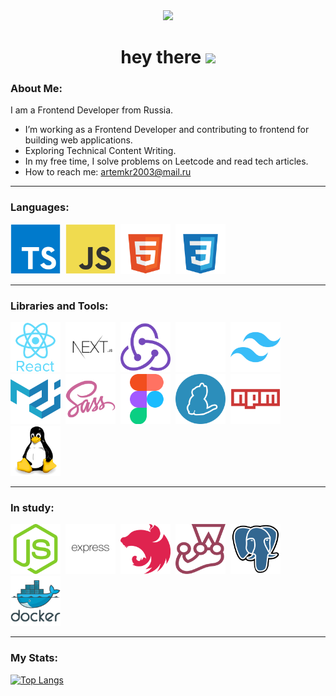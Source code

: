 <div id="header" align="center">
  <img src="https://media.giphy.com/media/bGgsc5mWoryfgKBx1u/giphy.gif" width="100"/>
</div>
<h1 align="center">
  hey there
  <img src="https://media.giphy.com/media/hvRJCLFzcasrR4ia7z/giphy.gif" width="30px"/>
</h1>

### About Me:
I am a Frontend Developer from Russia.
- I’m working as a Frontend Developer and contributing to frontend for building web applications.
- Exploring Technical Content Writing.
- In my free time, I solve problems on Leetcode and read tech articles.
- How to reach me: artemkr2003@mail.ru

---

### Languages:
<div>
  <img src="https://raw.githubusercontent.com/devicons/devicon/55609aa5bd817ff167afce0d965585c92040787a/icons/typescript/typescript-original.svg" title="TS" alt="TS" width="80" height="80"/>&nbsp;
  <img src="https://raw.githubusercontent.com/devicons/devicon/55609aa5bd817ff167afce0d965585c92040787a/icons/javascript/javascript-original.svg" title="JS" alt="JS" width="80" height="80"/>&nbsp;
  <img src="images/HTML.svg" title="HTML5" alt="HTML5" width="80" height="80"/>&nbsp;
  <img src="images/CSS.svg" title="CSS3" alt="CSS3" width="80" height="80"/>&nbsp;
</div>

---

### Libraries and Tools:
<div>
  <img src="https://raw.githubusercontent.com/devicons/devicon/55609aa5bd817ff167afce0d965585c92040787a/icons/react/react-original-wordmark.svg" title="React" alt="React" width="80" height="80"/>&nbsp;
  <img src="images/Nextjs.svg" title="Nextjs" alt="Nextjs" width="80" height="80"/>&nbsp;
  <img src="https://raw.githubusercontent.com/devicons/devicon/55609aa5bd817ff167afce0d965585c92040787a/icons/redux/redux-original.svg" title="Redux" alt="Redux" width="80" height="80"/>&nbsp;
  <img src="images/Socketio.svg" title="Socket.IO" alt="Socket.IO" width="80" height="80"/>&nbsp;
  <img src="https://raw.githubusercontent.com/devicons/devicon/55609aa5bd817ff167afce0d965585c92040787a/icons/tailwindcss/tailwindcss-plain.svg" title="TailwindCSS" alt="TailwindCSS" width="80" height="80"/>&nbsp;
  <img src="https://raw.githubusercontent.com/devicons/devicon/55609aa5bd817ff167afce0d965585c92040787a/icons/materialui/materialui-original.svg" title="MUI" alt="MUI" width="80" height="80"/>&nbsp;
  <img src="https://raw.githubusercontent.com/devicons/devicon/55609aa5bd817ff167afce0d965585c92040787a/icons/sass/sass-original.svg" title="SASS" alt="SASS" width="80" height="80"/>&nbsp;
  <img src="https://raw.githubusercontent.com/devicons/devicon/55609aa5bd817ff167afce0d965585c92040787a/icons/figma/figma-original.svg" title="Figma" alt="Figma" width="80" height="80"/>&nbsp;
  <img src="https://raw.githubusercontent.com/devicons/devicon/55609aa5bd817ff167afce0d965585c92040787a/icons/yarn/yarn-original.svg" title="Yarn" alt="Yarn" width="80" height="80"/>&nbsp;
  <img src="https://raw.githubusercontent.com/devicons/devicon/55609aa5bd817ff167afce0d965585c92040787a/icons/npm/npm-original-wordmark.svg" title="npm" alt="npm" width="80" height="80"/>&nbsp;
  <img src="https://raw.githubusercontent.com/devicons/devicon/55609aa5bd817ff167afce0d965585c92040787a/icons/linux/linux-original.svg" title="Linux" alt="Linux" width="80" height="80"/>&nbsp;
</div>

---

### In study:
<div>
  <img src="https://raw.githubusercontent.com/devicons/devicon/55609aa5bd817ff167afce0d965585c92040787a/icons/nodejs/nodejs-original.svg" title="Nodejs" alt="Nodejs" width="80" height="80"/>&nbsp;
  <img src="images/Express.svg" title="express" alt="express" width="80" height="80"/>&nbsp;
  <img src="https://raw.githubusercontent.com/devicons/devicon/55609aa5bd817ff167afce0d965585c92040787a/icons/nestjs/nestjs-plain.svg" title="nestjs" alt="nestjs" width="80" height="80"/>&nbsp;
  <img src="https://raw.githubusercontent.com/devicons/devicon/55609aa5bd817ff167afce0d965585c92040787a/icons/jest/jest-plain.svg" title="jest" alt="jest" width="80" height="80"/>&nbsp;
  <img src="https://raw.githubusercontent.com/devicons/devicon/55609aa5bd817ff167afce0d965585c92040787a/icons/postgresql/postgresql-original.svg" title="PostgreSQL" alt="PostgreSQL" width="80" height="80"/>&nbsp;
  <img src="https://raw.githubusercontent.com/devicons/devicon/55609aa5bd817ff167afce0d965585c92040787a/icons/docker/docker-original-wordmark.svg" title="Docker" alt="Docker" width="80" height="80"/>&nbsp;
</div>

---

### My Stats:

[![Top Langs](https://github-readme-stats.vercel.app/api/top-langs/?username=crewch&theme=react)](https://github.com/anuraghazra/github-readme-stats)
